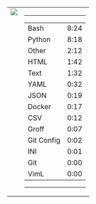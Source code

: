 
<table><tr>
<td valign="top">
  <img src="https://wakatime.com/share/@Aperture/0cd21d5d-ac4f-458d-9c71-d06f479c1297.png" />
</td>

<td valign="top">
  <hr>
  <table>
    <tr><td>Bash</td><td>8:24</td></tr><tr><td>Python</td><td>8:18</td></tr><tr><td>Other</td><td>2:12</td></tr><tr><td>HTML</td><td>1:42</td></tr><tr><td>Text</td><td>1:32</td></tr><tr><td>YAML</td><td>0:32</td></tr><tr><td>JSON</td><td>0:19</td></tr><tr><td>Docker</td><td>0:17</td></tr><tr><td>CSV</td><td>0:12</td></tr><tr><td>Groff</td><td>0:07</td></tr><tr><td>Git Config</td><td>0:02</td></tr><tr><td>INI</td><td>0:01</td></tr><tr><td>Git</td><td>0:00</td></tr><tr><td>VimL</td><td>0:00</td></tr>
  </table>
  <hr>
</td>
</tr></table>


